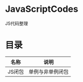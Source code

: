 # JavaScriptCodes

JS代码整理

# 目录

名称|说明
-----------------|--------------------
JS闭包            | 单例与非单例闭包

